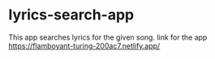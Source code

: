 # lyrics-search-app
This app searches lyrics for the given song. 
link for the app https://flamboyant-turing-200ac7.netlify.app/
